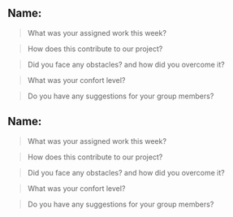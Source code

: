 ## Name: 
> What was your assigned work this week?

> How does this contribute to our project?

> Did you face any obstacles? and how did you overcome it? 

> What was your confort level?

> Do you have any suggestions for your group members?

## Name: 
> What was your assigned work this week?

> How does this contribute to our project?

> Did you face any obstacles? and how did you overcome it? 

> What was your confort level?

> Do you have any suggestions for your group members?

